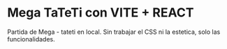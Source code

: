 # Mega TaTeTi con VITE + REACT

Partida de Mega - tateti en local. Sin trabajar el CSS ni la estetica, solo las funcionalidades.
